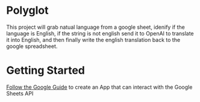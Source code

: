 # Polyglot

This project will grab natual language from a google sheet, idenify if the language 
is English, if the string is not english send it to OpenAI to translate it into English, and 
then finally write the english translation back to the google spreadsheet.

# Getting Started

[Follow the Google Guide](https://developers.google.com/sheets/api/quickstart/python) to create an App that can interact with the Google Sheets API